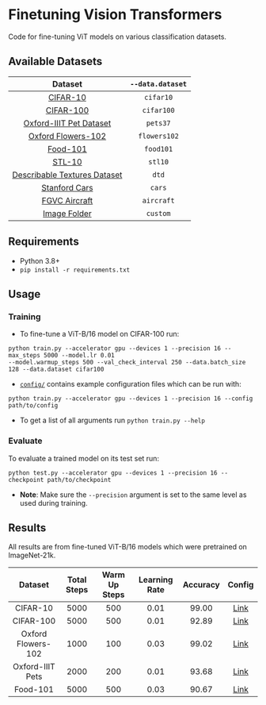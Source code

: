 # Finetuning Vision Transformers
Code for fine-tuning ViT models on various classification datasets.


## Available Datasets

| Dataset            | `--data.dataset` |
|:------------------:|:-----------:|
|[CIFAR-10](https://www.cs.toronto.edu/~kriz/cifar.html)| `cifar10`|
|[CIFAR-100](https://www.cs.toronto.edu/~kriz/cifar.html)| `cifar100`|
|[Oxford-IIIT Pet Dataset](https://www.robots.ox.ac.uk/~vgg/data/pets/)|  `pets37`|
|[Oxford Flowers-102](https://www.robots.ox.ac.uk/~vgg/data/flowers/102/)|  `flowers102`|
|[Food-101](https://www.robots.ox.ac.uk/~vgg/data/flowers/102/)|  `food101`|
|[STL-10](https://cs.stanford.edu/~acoates/stl10/)|  `stl10`|
|[Describable Textures Dataset](https://www.robots.ox.ac.uk/~vgg/data/dtd/) | `dtd`|
|[Stanford Cars](https://ai.stanford.edu/~jkrause/cars/car_dataset.html) | `cars`|
|[FGVC Aircraft](https://www.robots.ox.ac.uk/~vgg/data/fgvc-aircraft/) | `aircraft`|
|[Image Folder](https://pytorch.org/vision/stable/generated/torchvision.datasets.ImageFolder.html) | `custom`|


## Requirements
- Python 3.8+
- `pip install -r requirements.txt`


## Usage
### Training
- To fine-tune a ViT-B/16 model on CIFAR-100 run:
```
python train.py --accelerator gpu --devices 1 --precision 16 --max_steps 5000 --model.lr 0.01
--model.warmup_steps 500 --val_check_interval 250 --data.batch_size 128 --data.dataset cifar100
```
- [`config/`](configs/) contains example configuration files which can be run with:
```
python train.py --accelerator gpu --devices 1 --precision 16 --config path/to/config
```
- To get a list of all arguments run `python train.py --help`

### Evaluate
To evaluate a trained model on its test set run:
```
python test.py --accelerator gpu --devices 1 --precision 16 --checkpoint path/to/checkpoint
```
- __Note__: Make sure the `--precision` argument is set to the same level as used during training.


## Results
All results are from fine-tuned ViT-B/16 models which were pretrained on ImageNet-21k.

| Dataset            | Total Steps | Warm Up Steps | Learning Rate | Accuracy | Config                         | 
|:------------------:|:-----------:|:-------------:|:-------------:|:--------:|:------------------------------:|
| CIFAR-10           | 5000        | 500           | 0.01          | 99.00    | [Link](configs/cifar10.yaml)   |
| CIFAR-100          | 5000        | 500           | 0.01          | 92.89    | [Link](configs/cifar100.yaml)  |
| Oxford Flowers-102 | 1000        | 100           | 0.03          | 99.02    | [Link](configs/flowers102.yaml)|
| Oxford-IIIT Pets   | 2000        | 200           | 0.01          | 93.68    | [Link](configs/pets37.yaml)    |
| Food-101           | 5000        | 500           | 0.03          | 90.67    | [Link](configs/food101.yaml)   |

